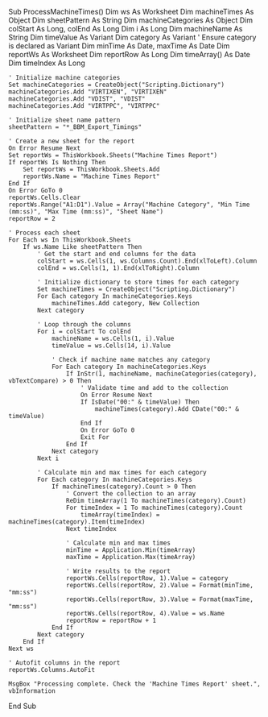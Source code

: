 Sub ProcessMachineTimes()
    Dim ws As Worksheet
    Dim machineTimes As Object
    Dim sheetPattern As String
    Dim machineCategories As Object
    Dim colStart As Long, colEnd As Long
    Dim i As Long
    Dim machineName As String
    Dim timeValue As Variant
    Dim category As Variant ' Ensure category is declared as Variant
    Dim minTime As Date, maxTime As Date
    Dim reportWs As Worksheet
    Dim reportRow As Long
    Dim timeArray() As Date
    Dim timeIndex As Long
    
    ' Initialize machine categories
    Set machineCategories = CreateObject("Scripting.Dictionary")
    machineCategories.Add "VIRTIXEN", "VIRTIXEN"
    machineCategories.Add "VDIST", "VDIST"
    machineCategories.Add "VIRTPPC", "VIRTPPC"
    
    ' Initialize sheet name pattern
    sheetPattern = "*_BBM_Export_Timings"
    
    ' Create a new sheet for the report
    On Error Resume Next
    Set reportWs = ThisWorkbook.Sheets("Machine Times Report")
    If reportWs Is Nothing Then
        Set reportWs = ThisWorkbook.Sheets.Add
        reportWs.Name = "Machine Times Report"
    End If
    On Error GoTo 0
    reportWs.Cells.Clear
    reportWs.Range("A1:D1").Value = Array("Machine Category", "Min Time (mm:ss)", "Max Time (mm:ss)", "Sheet Name")
    reportRow = 2
    
    ' Process each sheet
    For Each ws In ThisWorkbook.Sheets
        If ws.Name Like sheetPattern Then
            ' Get the start and end columns for the data
            colStart = ws.Cells(1, ws.Columns.Count).End(xlToLeft).Column
            colEnd = ws.Cells(1, 1).End(xlToRight).Column
            
            ' Initialize dictionary to store times for each category
            Set machineTimes = CreateObject("Scripting.Dictionary")
            For Each category In machineCategories.Keys
                machineTimes.Add category, New Collection
            Next category
            
            ' Loop through the columns
            For i = colStart To colEnd
                machineName = ws.Cells(1, i).Value
                timeValue = ws.Cells(14, i).Value
                
                ' Check if machine name matches any category
                For Each category In machineCategories.Keys
                    If InStr(1, machineName, machineCategories(category), vbTextCompare) > 0 Then
                        ' Validate time and add to the collection
                        On Error Resume Next
                        If IsDate("00:" & timeValue) Then
                            machineTimes(category).Add CDate("00:" & timeValue)
                        End If
                        On Error GoTo 0
                        Exit For
                    End If
                Next category
            Next i
            
            ' Calculate min and max times for each category
            For Each category In machineCategories.Keys
                If machineTimes(category).Count > 0 Then
                    ' Convert the collection to an array
                    ReDim timeArray(1 To machineTimes(category).Count)
                    For timeIndex = 1 To machineTimes(category).Count
                        timeArray(timeIndex) = machineTimes(category).Item(timeIndex)
                    Next timeIndex
                    
                    ' Calculate min and max times
                    minTime = Application.Min(timeArray)
                    maxTime = Application.Max(timeArray)
                    
                    ' Write results to the report
                    reportWs.Cells(reportRow, 1).Value = category
                    reportWs.Cells(reportRow, 2).Value = Format(minTime, "mm:ss")
                    reportWs.Cells(reportRow, 3).Value = Format(maxTime, "mm:ss")
                    reportWs.Cells(reportRow, 4).Value = ws.Name
                    reportRow = reportRow + 1
                End If
            Next category
        End If
    Next ws
    
    ' Autofit columns in the report
    reportWs.Columns.AutoFit
    
    MsgBox "Processing complete. Check the 'Machine Times Report' sheet.", vbInformation
End Sub
